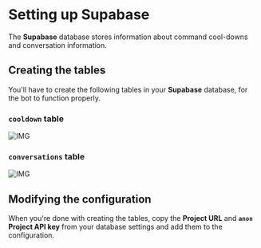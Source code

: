 # Setting up Supabase
The **Supabase** database stores information about command cool-downs and conversation information.

## Creating the tables
You'll have to create the following tables in your **Supabase** database, for the bot to function properly.

### `cooldown` table
![IMG](https://cdn.discordapp.com/attachments/1064234084613771376/1079167994560786572/gpnyWQ7.png)

### `conversations` table
![IMG](https://cdn.discordapp.com/attachments/1064234084613771376/1079167994825019473/TNuHBzT.png)

## Modifying the configuration
When you're done with creating the tables, copy the **Project URL** and **`anon` Project API key** from your database settings and add them to the configuration.